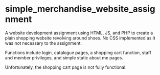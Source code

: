 # simple_merchandise_website_assignment
A website development assignment using HTML, JS, and PHP to create a plain shopping website revolving around shoes. No CSS implemented as it was not necessary to the assignment.

Functions include login, catalogue pages, a shopping cart function, staff and member privileges, and simple static about me pages. 

Unfortunately, the shopping cart page is not fully functional.
